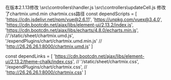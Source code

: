 在版本2.1.13修改
\src\controllers\handler.js
\src\controllers\updateCell.js
修改了chartmix.umd.min chartmix.css路径
const dependScripts = [
    'https://cdn.jsdelivr.net/npm/vue@2.6.11',
    'https://unpkg.com/vuex@3.4.0',
    'https://cdn.bootcdn.net/ajax/libs/element-ui/2.13.2/index.js',
    'https://cdn.bootcdn.net/ajax/libs/echarts/4.8.0/echarts.min.js',
    //'/static/sheet/chartmix.umd.js',
    '/expendPlugins/chart/chartmix.umd.min.js'
    // 'http://26.26.26.1:8000/chartmix.umd.js'
]

const dependLinks = [
    'https://cdn.bootcdn.net/ajax/libs/element-ui/2.13.2/theme-chalk/index.css',
    //  '/static/sheet/chartmix.css',
   '/expendPlugins/chart/chartmix.css',
    // 'http://26.26.26.1:8000/chartmix.css'
]
